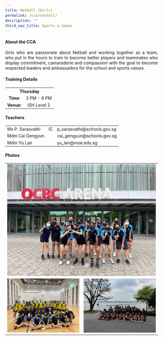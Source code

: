 ```yaml
---
title: Netball (Girls)
permalink: /cca/netball/
description: ""
third_nav_title: Sports & Games
---
```

<div align="justify">

<h4>About the CCA</h4>
<p>Girls who are passionate about Netball and working together as a team, who put in the hours to train to become better players and teammates who display commitment, camaraderie and compassion with the goal to become respected leaders and ambassadors for the school and sports values.</p>
<h4>Training Details</h4>
<table>
<tbody>
<tr>
<th style="text-align: center;" colspan="2">Thursday</th>
</tr>
<tr>
<td style="text-align: center;"><strong>Time</strong>:</td>
<td style="text-align: center;">3 PM - 6 PM</td>
</tr>
<tr>
<td style="text-align: center;"><strong>Venue</strong>:</td>
<td style="text-align: center;">ISH Level 2</td>
</tr>
</tbody>
</table>
<h4>Teachers</h4>
<table>
<tbody>
<tr>
<td>Ms P. Sarasvathi</td>
<td>IC</td>
<td>p_sarasvathi@schools.gov.sg</td>
</tr>
<tr>
<td>Mdm Cai Gengyun</td>
<td>&nbsp;</td>
<td>cai_gengyun@schools.gov.sg</td>
</tr>
<tr>
<td>Mdm Yu Lan</td>
<td>&nbsp;</td>
<td>yu_lan@moe.edu.sg</td>
</tr>
</tbody>
</table>
<h4>Photos</h4>
<table>
<tr>
<td colspan="2"><img src="/images/CCA/Netball/Netball_B%20Div%20Competition_2022.jpeg"></td>
</tr>
<tr>
<td style="width:50%"><img src="/images/CCA/Netball/Netball_%20Training%20ISH_2022.jpeg"></td><td style="width:50%"><img src="/images/CCA/Netball/Netball_VIA_2019.jpg"></td>
</tr>
</table>
	
</div>